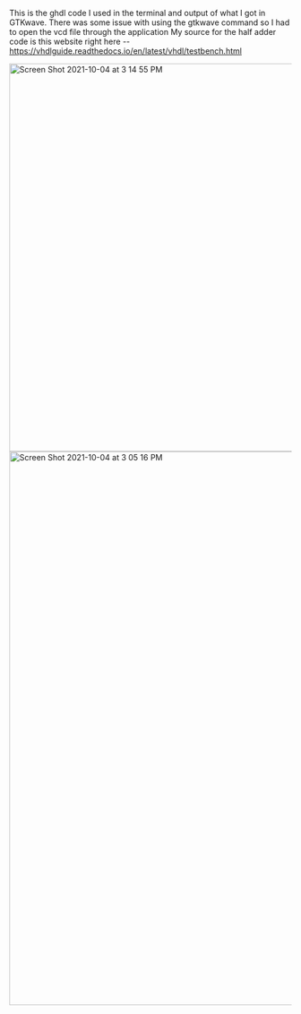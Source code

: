 This is the ghdl code I used in the terminal and output of what I got in GTKwave. 
There was some issue with using the gtkwave command so I had to open the vcd file through the application
My source for the half adder code is this website right here -- https://vhdlguide.readthedocs.io/en/latest/vhdl/testbench.html

<img width="693" alt="Screen Shot 2021-10-04 at 3 14 55 PM" src="https://user-images.githubusercontent.com/60151665/135910573-3bb6532a-9c71-4551-9ba4-49b6db27a062.png">

<img width="989" alt="Screen Shot 2021-10-04 at 3 05 16 PM" src="https://user-images.githubusercontent.com/60151665/135910488-b030cc80-b0fd-4cde-a597-1bd7a7acfdc7.png">
